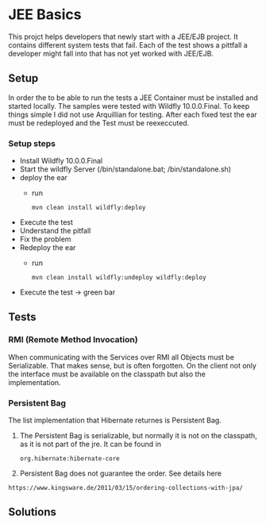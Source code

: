 # JEE Basics
This projct helps developers that newly start with a JEE/EJB project. It contains different system tests that fail. Each of the test shows a pittfall a developer might fall into that has not yet worked with JEE/EJB.

## Setup
In order the to be able to run the tests a JEE Container must be installed and started locally. The samples were tested with Wildfly 10.0.0.Final. To keep things simple I did not use Arquillian for testing. After each fixed test the ear must be redeployed and the Test must be reexeccuted.

### Setup steps
+ Install Wildfly 10.0.0.Final
+ Start the wildfly Server (/bin/standalone.bat; /bin/standalone.sh)
+ deploy the ear 
  + run 

    ```maven
    mvn clean install wildfly:deploy
    ```
+ Execute the test
+ Understand the pitfall
+ Fix the problem
+ Redeploy the ear
  + run 

    ```maven
    mvn clean install wildfly:undeploy wildfly:deploy
    ```
+ Execute the test -> green bar

## Tests
### RMI (Remote Method Invocation)
When communicating with the Services over RMI all Objects must be Serializable. That makes sense, but is often forgotten. On the client not only the interface must be available on the classpath but also the implementation.

### Persistent Bag
The list implementation that Hibernate returnes is Persistent Bag.
1. The Persistent Bag is serializable, but normally it is not on the classpath, as it is not part of the jre. It can be found in 
    ```
    org.hibernate:hibernate-core
    ```
1. Persistent Bag does not guarantee the order. See details here
```
https://www.kingsware.de/2011/03/15/ordering-collections-with-jpa/
```
## Solutions
